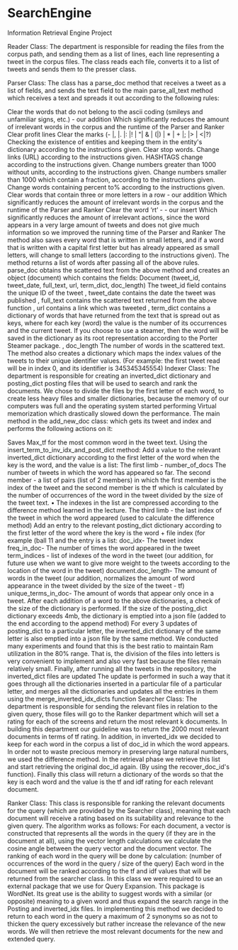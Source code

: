 # SearchEngine
Information Retrieval Engine Project 


Reader Class: The department is responsible for reading the files from the corpus path, and sending them as a list of lines, each line representing a tweet in the corpus files. The class reads each file, converts it to a list of tweets and sends them to the presser class.

Parser Class: The class has a parse_doc method that receives a tweet as a list of fields, and sends the text field to the main parse_all_text method which receives a text and spreads it out according to the following rules:

Clear the words that do not belong to the ascii coding (smileys and unfamiliar signs, etc.) - our addition Which significantly reduces the amount of irrelevant words in the corpus and the runtime of the Parser and Ranker
Clear profit lines
Clear the marks (- |, |. |: |! | "| & | (|) | * | + |; |> | <|?)
Checking the existence of entities and keeping them in the entity's dictionary according to the instructions given.
Clear stop words.
Change links (URL) according to the instructions given.
HASHTAGS change according to the instructions given. Change numbers greater than 1000 without units, according to the instructions given.
Change numbers smaller than 1000 which contain a fraction, according to the instructions given. Change words containing percent to% according to the instructions given.
Clear words that contain three or more letters in a row - our addition Which significantly reduces the amount of irrelevant words in the corpus and the runtime of the Parser and Ranker
Clear the word ‘rt’ - - our insert Which significantly reduces the amount of irrelevant actions, since the word appears in a very large amount of tweets and does not give much information so we improved the running time of the Parser and Ranker
The method also saves every word that is written in small letters, and if a word that is written with a capital first letter but has already appeared as small letters, will change to small letters (according to the instructions given). The method returns a list of words after passing all of the above rules. parse_doc obtains the scattered text from the above method and creates an object (document) which contains the fields: Document (tweet_id, tweet_date, full_text, url, term_dict, doc_length) The tweet_id field contains the unique ID of the tweet , tweet_date contains the date the tweet was published , full_text contains the scattered text returned from the above function , url contains a link which was tweeted , term_dict contains a dictionary of words that have returned from the text that is spread out as keys, where for each key (word) the value is the number of its occurrences and the current tweet. If you choose to use a steamer, then the word will be saved in the dictionary as its root representation according to the Porter Steamer package. , doc_length The number of words in the scattered text. The method also creates a dictionary which maps the index values of the tweets to their unique identifier values. (For example: the first tweet read will be in index 0, and its identifier is 345345345554)
Indexer Class: The department is responsible for creating an inverted_dict dictionary and posting_dict posting files that will be used to search and rank the documents. We chose to divide the files by the first letter of each word, to create less heavy files and smaller dictionaries, because the memory of our computers was full and the operating system started performing Virtual memorization which drastically slowed down the performance. The main method in the add_new_doc class: which gets its tweet and index and performs the following actions on it:

Saves Max_tf for the most common word in the tweet text. Using the insert_term_to_inv_idx_and_post_dict method:
Add a value to the relevant inverted_dict dictionary according to the first letter of the word when the key is the word, and the value is a list:
The first limb - number_of_docs The number of tweets in which the word has appeared so far.
The second member - a list of pairs (list of 2 members) in which the first member is the index of the tweet and the second member is the tf which is calculated by the number of occurrences of the word in the tweet divided by the size of the tweet text. • The indexes in the list are compressed according to the difference method learned in the lecture.
The third limb - the last index of the tweet in which the word appeared (used to calculate the difference method)
Add an entry to the relevant posting_dict dictionary according to the first letter of the word where the key is the word + file index (for example (ball 11 and the entry is a list:
doc_idx- The tweet index
freq_in_doc- The number of times the word appeared in the tweet
term_indices - list of indexes of the word in the tweet (our addition, for future use when we want to give more weight to the tweets according to the location of the word in the tweet)
document.doc_length- The amount of words in the tweet (our addition, normalizes the amount of word appearance in the tweet divided by the size of the tweet - tf)
unique_terms_in_doc- The amount of words that appear only once in a tweet. After each addition of a word to the above dictionaries, a check of the size of the dictionary is performed. If the size of the posting_dict dictionary exceeds 4mb, the dictionary is emptied into a json file (added to the end according to the append method) For every 3 updates of posting_dict to a particular letter, the inverted_dict dictionary of the same letter is also emptied into a json file by the same method.
We conducted many experiments and found that this is the best ratio to maintain Ram utilization in the 80% range. That is, the division of the files into letters is very convenient to implement and also very fast because the files remain relatively small. Finally, after running all the tweets in the repository, the inverted_dict files are updated The update is performed in such a way that it goes through all the dictionaries inserted in a particular file of a particular letter, and merges all the dictionaries and updates all the entries in them using the merge_inverted_idx_dicts function
Searcher Class: The department is responsible for sending the relevant files in relation to the given query, those files will go to the Ranker department which will set a rating for each of the screens and return the most relevant k documents. In building this department our guideline was to return the 2000 most relevant documents in terms of tf rating. In addition, in inverted_idx we decided to keep for each word in the corpus a list of doc_id in which the word appears. In order not to waste precious memory in preserving large natural numbers, we used the difference method. In the retrieval phase we retrieve this list and start retrieving the original doc_id again. (By using the recover_doc_id's function). Finally this class will return a dictionary of the words so that the key is each word and the value is the tf and idf rating for each relevant document.

Ranker Class: This class is responsible for ranking the relevant documents for the query (which are provided by the Searcher class), meaning that each document will receive a rating based on its suitability and relevance to the given query. The algorithm works as follows: For each document, a vector is constructed that represents all the words in the query (if they are in the document at all), using the vector length calculations we calculate the cosine angle between the query vector and the document vector. The ranking of each word in the query will be done by calculation: (number of occurrences of the word in the query / size of the query) Each word in the document will be ranked according to the tf and idf values that will be returned from the searcher class. In this class we were required to use an external package that we use for Query Expansion. This package is WordNet. Its great use is the ability to suggest words with a similar (or opposite) meaning to a given word and thus expand the search range in the Posting and inverted_idx files. In implementing this method we decided to return to each word in the query a maximum of 2 synonyms so as not to thicken the query excessively but rather increase the relevance of the new words. We will then retrieve the most relevant documents for the new and extended query.
